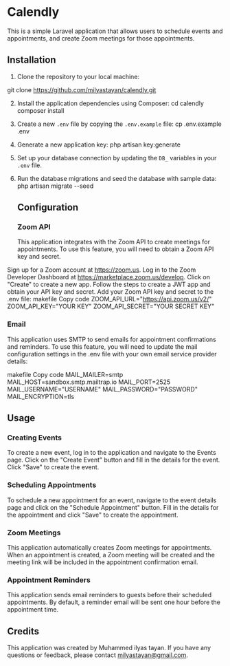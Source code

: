 # Calendly

This is a simple Laravel application that allows users to schedule events and appointments, and create Zoom meetings for
those appointments.

## Installation

1. Clone the repository to your local machine:

git clone https://github.com/milyastayan/calendly.git

2. Install the application dependencies using Composer:
   cd calendly
   composer install

3. Create a new `.env` file by copying the `.env.example` file:
   cp .env.example .env

4. Generate a new application key:
   php artisan key:generate

5. Set up your database connection by updating the `DB_` variables in your `.env` file.

6. Run the database migrations and seed the database with sample data:
   php artisan migrate --seed

   ## Configuration
   ### Zoom API
   This application integrates with the Zoom API to create meetings for appointments. To use this feature, you will need
   to obtain a Zoom API key and secret.

Sign up for a Zoom account at https://zoom.us.
Log in to the Zoom Developer Dashboard at https://marketplace.zoom.us/develop.
Click on "Create" to create a new app.
Follow the steps to create a JWT app and obtain your API key and secret.
Add your Zoom API key and secret to the .env file:
makefile
Copy code
ZOOM_API_URL="https://api.zoom.us/v2/"
ZOOM_API_KEY="YOUR KEY"
ZOOM_API_SECRET="YOUR SECRET KEY"

### Email
This application uses SMTP to send emails for appointment confirmations and reminders. To use this feature, you will
need to update the mail configuration settings in the .env file with your own email service provider details:

makefile
Copy code
MAIL_MAILER=smtp
MAIL_HOST=sandbox.smtp.mailtrap.io
MAIL_PORT=2525
MAIL_USERNAME="USERNAME"
MAIL_PASSWORD="PASSWORD"
MAIL_ENCRYPTION=tls

## Usage
### Creating Events
To create a new event, log in to the application and navigate to the Events page. Click on the "Create Event" button and
fill in the details for the event. Click "Save" to create the event.

### Scheduling Appointments
To schedule a new appointment for an event, navigate to the event details page and click on the "Schedule Appointment"
button. Fill in the details for the appointment and click "Save" to create the appointment.

### Zoom Meetings
This application automatically creates Zoom meetings for appointments. When an appointment is created, a Zoom meeting
will be created and the meeting link will be included in the appointment confirmation email.

### Appointment Reminders
This application sends email reminders to guests before their scheduled appointments. By default, a reminder email will
be sent one hour before the appointment time.

## Credits
This application was created by Muhammed ilyas tayan. If you have any questions or feedback, please contact milyastayan@gmail.com.

